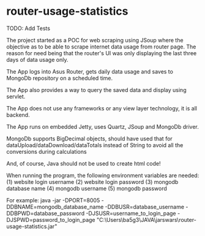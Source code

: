 # router-usage-statistics

TODO: Add Tests

The project started as a POC for web scraping using JSoup where the objective as to be able to scrape internet data usage from router page.
The reason for need being that the router's UI was only displaying the last three days of data usage only. 

The App logs into Asus Router, gets daily data usage and saves to MongoDb repository on a scheduled time.

The App also provides a way to query the saved data and display using servlet.

The App does not use any frameworks or any view layer technology, it is all backend.

The App runs on embedded Jetty, uses Quartz, JSoup and MongoDb driver.

MongoDb supports BigDecimal objects, should have used that for dataUpload/dataDownload/dataTotals instead of String
to avoid all the conversions during calculations

And, of course, Java should not be used to create html code!

When running the program, the following environment variables are needed: (1) website login username (2) website login password 
(3) mongodb database name (4) mongodb username (5) mongodb password

For example: java -jar -DPORT=8005 -DDBNAME=mongodb_database_name -DDBUSR=database_username -DDBPWD=database_password 
-DJSUSR=username_to_login_page -DJSPWD=password_to_login_page "C:\Users\ba5g3\JAVA\jarswars\router-usage-statistics.jar"
